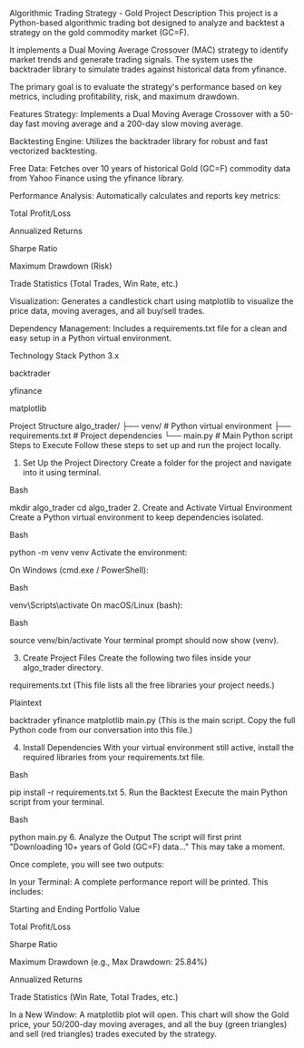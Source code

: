 Algorithmic Trading Strategy - Gold
Project Description
This project is a Python-based algorithmic trading bot designed to analyze and backtest a strategy on the gold commodity market (GC=F).

It implements a Dual Moving Average Crossover (MAC) strategy to identify market trends and generate trading signals. The system uses the backtrader library to simulate trades against historical data from yfinance.

The primary goal is to evaluate the strategy's performance based on key metrics, including profitability, risk, and maximum drawdown.

Features
Strategy: Implements a Dual Moving Average Crossover with a 50-day fast moving average and a 200-day slow moving average.

Backtesting Engine: Utilizes the backtrader library for robust and fast vectorized backtesting.

Free Data: Fetches over 10 years of historical Gold (GC=F) commodity data from Yahoo Finance using the yfinance library.

Performance Analysis: Automatically calculates and reports key metrics:

Total Profit/Loss

Annualized Returns

Sharpe Ratio

Maximum Drawdown (Risk)

Trade Statistics (Total Trades, Win Rate, etc.)

Visualization: Generates a candlestick chart using matplotlib to visualize the price data, moving averages, and all buy/sell trades.

Dependency Management: Includes a requirements.txt file for a clean and easy setup in a Python virtual environment.

Technology Stack
Python 3.x

backtrader

yfinance

matplotlib

Project Structure
algo_trader/
├── venv/                 # Python virtual environment
├── requirements.txt      # Project dependencies
└── main.py               # Main Python script
Steps to Execute
Follow these steps to set up and run the project locally.

1. Set Up the Project Directory
Create a folder for the  project and navigate into it using  terminal.

Bash

mkdir algo_trader
cd algo_trader
2. Create and Activate Virtual Environment
Create a Python virtual environment to keep dependencies isolated.

Bash

python -m venv venv
Activate the environment:

On Windows (cmd.exe / PowerShell):

Bash

venv\Scripts\activate
On macOS/Linux (bash):

Bash

source venv/bin/activate
Your terminal prompt should now show (venv).

3. Create Project Files
Create the following two files inside your algo_trader directory.

requirements.txt (This file lists all the free libraries your project needs.)

Plaintext

backtrader
yfinance
matplotlib
main.py (This is the main script. Copy the full Python code from our conversation into this file.)

4. Install Dependencies
With your virtual environment still active, install the required libraries from your requirements.txt file.

Bash

pip install -r requirements.txt
5. Run the Backtest
Execute the main Python script from your terminal.

Bash

python main.py
6. Analyze the Output
The script will first print "Downloading 10+ years of Gold (GC=F) data..." This may take a moment.

Once complete, you will see two outputs:

In your Terminal: A complete performance report will be printed. This includes:

Starting and Ending Portfolio Value

Total Profit/Loss

Sharpe Ratio

Maximum Drawdown (e.g., Max Drawdown: 25.84%)

Annualized Returns

Trade Statistics (Win Rate, Total Trades, etc.)

In a New Window: A matplotlib plot will open. This chart will show the Gold price, your 50/200-day moving averages, and all the buy (green triangles) and sell (red triangles) trades executed by the strategy.
